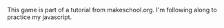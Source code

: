 This game is part of a tutorial from makeschool.org. I'm following along to practice my javascript.
